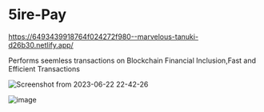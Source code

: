 # 5ire-Pay
https://6493439918764f024272f980--marvelous-tanuki-d26b30.netlify.app/

Performs seemless transactions on Blockchain
Financial Inclusion,Fast and Efficient Transactions

![Screenshot from 2023-06-22 22-42-26](https://github.com/adarshu21/5ire-Pay/assets/105337087/c5a7c536-2f17-40ed-9458-01bd7fe1e172)

![image](https://github.com/adarshu21/5ire-Pay/assets/105337087/5d4c09c2-498f-4d8b-8800-4cb25eaa8728)
